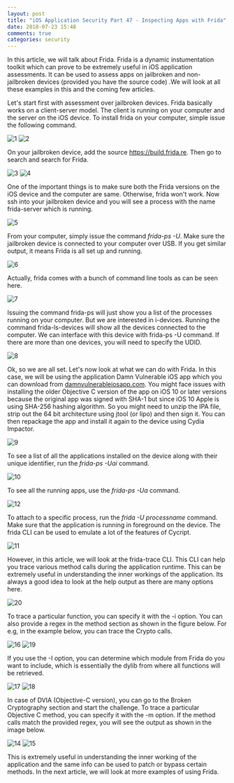 ```yaml
---
layout: post
title: "iOS Application Security Part 47 - Inspecting Apps with Frida"
date: 2018-07-23 15:48
comments: true
categories: security
---
```


In this article, we will talk about Frida. Frida is a dynamic instumentation toolkit which can prove to be extremely useful in iOS application assessments. It can be used to assess apps on jailbroken and non-jailbroken devices (provided you have the source code) .We will look at all these examples in this and the coming few articles.

Let's start first with assessment over jailbroken devices. Frida basically works on a client-server model. The client is running on your computer and the server on the iOS device. To install frida on your computer, simple issue the following command.

<!--more-->

![1]({{site.baseurl}}/images/posts/ios47/1.png) ![2]({{site.baseurl}}/images/posts/ios47/2.png)

On your jailbroken device, add the source https://build.frida.re. Then go to search and search for Frida.

![3]({{site.baseurl}}/images/posts/ios47/3.PNG) ![4]({{site.baseurl}}/images/posts/ios47/4.PNG)

One of the important things is to make sure both the Frida versions on the iOS device and the computer are same. Otherwise, frida won't work. Now ssh into your jailbroken device and you will see a process with the name frida-server which is running.

![5]({{site.baseurl}}/images/posts/ios47/5.png)

From your computer, simply issue the command _frida-ps -U_. Make sure the jailbroken device is connected to your computer over USB. If you get similar output, it means Frida is all set up and running.

![6]({{site.baseurl}}/images/posts/ios47/6.png)

Actually, frida comes with a bunch of command line tools as can be seen here.

![7]({{site.baseurl}}/images/posts/ios47/7.png)

Issuing the command frida-ps will just show you a list of the processes running on your computer. But we are interested in i-devices. Running the command frida-ls-devices will show all the devices connected to the computer. We can interface with this device with frida-ps -U command. If there are more than one devices, you will need to specify the UDID.

![8]({{site.baseurl}}/images/posts/ios47/8.png)

Ok, so we are all set. Let's now look at what we can do with Frida. In this case, we will be using the application Damn Vulnerable iOS app which you can download from [damnvulnerableiosapp.com](http://damnvulnerableiosapp.com). You might face issues with installing the older Objective C version of the app on iOS 10 or later versions because the original app was signed with SHA-1 but since iOS 10 Apple is using SHA-256 hashing algorithm. So you might need to unzip the IPA file, strip out the 64 bit architecture using jtool (or lipo) and then sign it. You can then repackage the app and install it again to the device using Cydia Impactor.

![9]({{site.baseurl}}/images/posts/ios47/9.png)

To see a list of all the applications installed on the device along with their unique identifier, run the _frida-ps -Uai_ command.

![10]({{site.baseurl}}/images/posts/ios47/10.png)

To see all the running apps, use the _frida-ps -Ua_ command.

![12]({{site.baseurl}}/images/posts/ios47/12.png)

To attach to a specific process, run the _frida -U processname_ command. Make sure that the application is running in foreground on the device. The frida CLI can be used to emulate a lot of the features of Cycript.

![11]({{site.baseurl}}/images/posts/ios47/11.png)

However, in this article, we will look at the frida-trace CLI. This CLI can help you trace various method calls during the application runtime. This can be extremely useful in understanding the inner workings of the application. Its always a good idea to look at the help output as there are many options here.

![20]({{site.baseurl}}/images/posts/ios47/20.png)

To trace a particular function, you can specify it with the -i option. You can also provide a regex in the method section as shown in the figure below. For e.g, in the example below, you can trace the Crypto calls.

![16]({{site.baseurl}}/images/posts/ios47/16.png) ![19]({{site.baseurl}}/images/posts/ios47/19.png)

If you use the -I option, you can determine which module from Frida do you want to include, which is essentially the dylib from where all functions will be retrieved.

![17]({{site.baseurl}}/images/posts/ios47/17.png) ![18]({{site.baseurl}}/images/posts/ios47/18.png)

In case of DVIA (Objective-C version), you can go to the Broken Cryptography section and start the challenge. To trace a particular Objective C method, you can specify it with the -m option. If the method calls match the provided regex, you will see the output as shown in the image below.

![14]({{site.baseurl}}/images/posts/ios47/14.png) ![15]({{site.baseurl}}/images/posts/ios47/15.png)

This is extremely useful in understanding the inner working of the application and the same info can be used to patch or bypass certain methods. In the next article, we will look at more examples of using Frida.